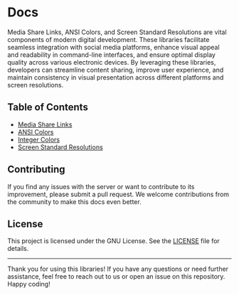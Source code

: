 # Docs
Media Share Links, ANSI Colors, and Screen Standard Resolutions are vital components of modern digital development. These libraries facilitate seamless integration with social media platforms, enhance visual appeal and readability in command-line interfaces, and ensure optimal display quality across various electronic devices. By leveraging these libraries, developers can streamline content sharing, improve user experience, and maintain consistency in visual presentation across different platforms and screen resolutions.

## Table of Contents

- [Media Share Links](https://github.com/GiorgiMakh/docs/blob/main/Media%20Share%20Links.md)
- [ANSI Colors](https://github.com/GiorgiMakh/docs/blob/main/ANSCI%20Text%20Colors.md)
- [Integer Colors](https://github.com/GiorgiMakh/docs/blob/main/Color%20Integers.md)
- [Screen Standard Resolutions](https://github.com/GiorgiMakh/docs/blob/main/Screen%20Standard%20Resolutions.md)

## Contributing

If you find any issues with the server or want to contribute to its improvement, please submit a pull request. We welcome contributions from the community to make this docs even better.

## License

This project is licensed under the GNU License. See the [LICENSE](LICENSE) file for details.

---

Thank you for using this libraries! If you have any questions or need further assistance, feel free to reach out to us or open an issue on this repository. Happy coding!

